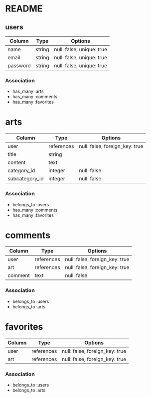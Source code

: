 # README

## users
| Column | Type       | Options                        |
| ------ | ---------- | ------------------------------ |
| name     | string | null: false, unique: true |
| email    | string | null: false, unique: true |
| password | string | null: false, unique: true |

### Association
- has_many :arts
- has_many :comments
- has_many :favorites


# arts
| Column | Type       | Options                        |
| ------ | ---------- | ------------------------------ |
| user           | references | null: false, foreign_key: true |
| title          | string | |
| content        | text |  |
| category_id    | integer | null: false |
| subcategory_id | integer | null: false |


### Association
- belongs_to :users
- has_many :comments
- has_many :favorites

# comments
| Column | Type       | Options                        |
| ------ | ---------- | ------------------------------ |
| user    | references | null: false, foreign_key: true |
| art     | references | null: false, foreign_key: true |
| comment | text | null: false |

### Association
- belongs_to :users
- belongs_to :arts


# favorites
| Column | Type       | Options                        |
| ------ | ---------- | ------------------------------ |
| user    | references | null: false, foreign_key: true |
| art     | references | null: false, foreign_key: true |

### Association
- belongs_to :users
- belongs_to :arts